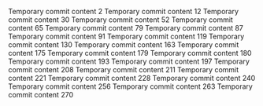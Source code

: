 Temporary commit content 2
Temporary commit content 12
Temporary commit content 30
Temporary commit content 52
Temporary commit content 65
Temporary commit content 79
Temporary commit content 87
Temporary commit content 91
Temporary commit content 119
Temporary commit content 130
Temporary commit content 163
Temporary commit content 175
Temporary commit content 179
Temporary commit content 180
Temporary commit content 193
Temporary commit content 197
Temporary commit content 208
Temporary commit content 211
Temporary commit content 221
Temporary commit content 228
Temporary commit content 240
Temporary commit content 256
Temporary commit content 263
Temporary commit content 270
